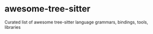 # awesome-tree-sitter
Curated list of awesome tree-sitter language grammars, bindings, tools, libraries
